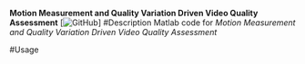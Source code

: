 **Motion Measurement and Quality Variation Driven Video Quality Assessment**
[![GitHub](https://img.shields.io/github/license/Aca4peop/QVDVQA)]
#Description
Matlab code for *Motion Measurement and Quality Variation Driven Video Quality Assessment*

#Usage

